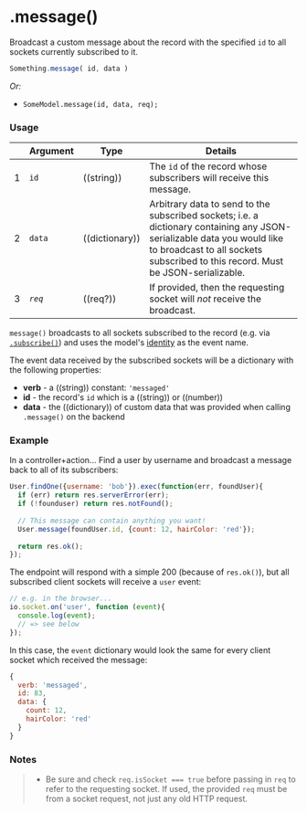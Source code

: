 # .message()

Broadcast a custom message about the record with the specified `id` to all sockets currently subscribed to it.

```js
Something.message( id, data )
```


_Or:_
- `SomeModel.message(id, data, req);`


### Usage

|   |     Argument        | Type                | Details    |
|---|:--------------------|---------------------|------------|
| 1 | `id`                |  ((string))         |   The `id` of the record whose subscribers will receive this message.       
| 2 | `data`              |  ((dictionary))     |   Arbitrary data to send to the subscribed sockets; i.e. a dictionary containing any JSON-serializable data you would like to broadcast to all sockets subscribed to this record.  Must be JSON-serializable.
| 3 | _`req`_               |  ((req?))            |   If provided, then the requesting socket will *not* receive the broadcast.


`message()` broadcasts to all sockets subscribed to the record (e.g. via [`.subscribe()`](http://next.sailsjs.org/documentation/reference/web-sockets/resourceful-pub-sub/subscribe)) and uses the model's [identity](http://sailsjs.org/documentation/concepts/models-and-orm/model-settings#?identity) as the event name.


The event data received by the subscribed sockets will be a dictionary with the following properties:

+ **verb**  - a ((string)) constant: `'messaged'`
+ **id** - the record's `id` which is a ((string)) or ((number))
+ **data** - the ((dictionary)) of custom data that was provided when calling `.message()` on the backend



### Example

In a controller+action...  Find a user by username and broadcast a message back to all of its subscribers:

```js
User.findOne({username: 'bob'}).exec(function(err, foundUser){
  if (err) return res.serverError(err);
  if (!founduser) return res.notFound();
  
  // This message can contain anything you want!
  User.message(foundUser.id, {count: 12, hairColor: 'red'});
  
  return res.ok();
});
```

The endpoint will respond with a simple 200 (because of `res.ok()`), but all subscribed client sockets will receive a `user` event:

```js
// e.g. in the browser...
io.socket.on('user', function (event){
  console.log(event);
  // => see below
});
```

In this case, the `event` dictionary would look the same for every client socket which received the message:

```js
{
  verb: 'messaged',
  id: 83,
  data: {
    count: 12,
    hairColor: 'red'
  }
}
```



### Notes
> + Be sure and check `req.isSocket === true` before passing in `req` to refer to the requesting socket.  If used, the provided `req` must be from a socket request, not just any old HTTP request.



<docmeta name="displayName" value=".message()">
